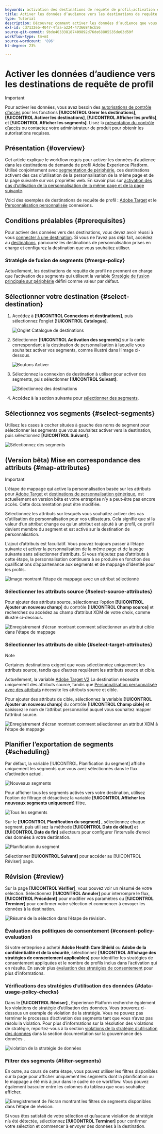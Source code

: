 ```yaml
---
keywords: activation des destinations de requête de profil;activation des données;destinations de requête de profil
title: Activer les données d’audience vers les destinations de requête de profil
type: Tutorial
description: Découvrez comment activer les données d’audience que vous avez dans Adobe Experience Platform en mappant les segments aux destinations de requête de profil.
exl-id: cd7132eb-4047-4faa-a224-47366846cb56
source-git-commit: 9bde403338187409892d76de68805535de03d59f
workflow-type: tm+mt
source-wordcount: '896'
ht-degree: 23%

---
```


# Activer les données d’audience vers les destinations de requête de profil

>[!IMPORTANT]
> 
>Pour activer les données, vous avez besoin des [autorisations de contrôle d’accès](/help/access-control/home.md#permissions) pour les fonctions **[!UICONTROL Gérer les destinations]**, **[!UICONTROL Activer les destinations]**, **[!UICONTROL Afficher les profils]**, et **[!UICONTROL Afficher les segments]**. Lisez la [présentation du contrôle d’accès](/help/access-control/ui/overview.md) ou contactez votre administrateur de produit pour obtenir les autorisations requises.

## Présentation {#overview}

Cet article explique le workflow requis pour activer les données d’audience dans les destinations de demande de profil Adobe Experience Platform. Utilisé conjointement avec [segmentation de périphérie](../../segmentation/ui/edge-segmentation.md), ces destinations activent des cas d’utilisation de la personnalisation de la même page et de la page suivante sur vos propriétés web. En savoir plus sur [activation des cas d’utilisation de la personnalisation de la même page et de la page suivante](/help/destinations/ui/configure-personalization-destinations.md).

Voici des exemples de destinations de requête de profil : [Adobe Target](../../destinations/catalog/personalization/adobe-target-connection.md) et le [Personnalisation personnalisée](../../destinations/catalog/personalization/custom-personalization.md) connexions.

## Conditions préalables {#prerequisites}

Pour activer des données vers des destinations, vous devez avoir réussi à vous [connecter à une destination](./connect-destination.md). Si vous ne l’avez pas déjà fait, accédez au [destinations](../catalog/overview.md), parcourez les destinations de personnalisation prises en charge et configurez la destination que vous souhaitez utiliser.

### Stratégie de fusion de segments {#merge-policy}

Actuellement, les destinations de requête de profil ne prennent en charge que l’activation des segments qui utilisent la variable [Stratégie de fusion principale sur périphérie](../../segmentation/ui/segment-builder.md#merge-policies) défini comme valeur par défaut.

## Sélectionner votre destination {#select-destination}

1. Accédez à **[!UICONTROL Connexions et destinations]**, puis sélectionnez l’onglet **[!UICONTROL Catalogue]**.

   ![Onglet Catalogue de destinations](../assets/ui/activate-segment-streaming-destinations/catalog-tab.png)

1. Sélectionner **[!UICONTROL Activation des segments]** sur la carte correspondant à la destination de personnalisation à laquelle vous souhaitez activer vos segments, comme illustré dans l’image ci-dessous.

   ![Boutons Activer](../assets/ui/activate-profile-request-destinations/activate-segments-button.png)

1. Sélectionnez la connexion de destination à utiliser pour activer des segments, puis sélectionner **[!UICONTROL Suivant]**.

   ![Sélectionnez des destinations](../assets/ui/activate-profile-request-destinations/select-destination.png)

1. Accédez à la section suivante pour [sélectionner des segments](#select-segments).

## Sélectionnez vos segments {#select-segments}

Utilisez les cases à cocher situées à gauche des noms de segment pour sélectionner les segments que vous souhaitez activer vers la destination, puis sélectionnez **[!UICONTROL Suivant]**.

![Sélectionnez des segments](../assets/ui/activate-profile-request-destinations/select-segments.png)

## (Version bêta) Mise en correspondance des attributs {#map-attributes}

>[!IMPORTANT]
>
>L’étape de mappage qui active la personnalisation basée sur les attributs pour [Adobe Target](/help/destinations/catalog/personalization/adobe-target-connection.md) et [destinations de personnalisation générique](/help/destinations/catalog/personalization/custom-personalization.md), est actuellement en version bêta et votre entreprise n’y a peut-être pas encore accès. Cette documentation peut être modifiée.

Sélectionnez les attributs sur lesquels vous souhaitez activer des cas d’utilisation de personnalisation pour vos utilisateurs. Cela signifie que si la valeur d’un attribut change ou qu’un attribut est ajouté à un profil, ce profil devient membre du segment et est activé sur la destination de personnalisation.

L’ajout d’attributs est facultatif. Vous pouvez toujours passer à l’étape suivante et activer la personnalisation de la même page et de la page suivante sans sélectionner d’attributs. Si vous n’ajoutez pas d’attributs à cette étape, la personnalisation continuera à se produire en fonction des qualifications d’appartenance aux segments et de mappage d’identité pour les profils.

![Image montrant l’étape de mappage avec un attribut sélectionné](../assets/ui/activate-profile-request-destinations/mapping-step.png)

### Sélectionner les attributs source {#select-source-attributes}

Pour ajouter des attributs source, sélectionnez l’option **[!UICONTROL Ajouter un nouveau champ]** du contrôle **[!UICONTROL Champ source]** et recherchez ou accédez au champ d’attribut XDM de votre choix, comme illustré ci-dessous.

![Enregistrement d’écran montrant comment sélectionner un attribut cible dans l’étape de mappage](../assets/ui/activate-profile-request-destinations/mapping-step-select-attribute.gif)

### Sélectionner les attributs de cible {#select-target-attributes}

>[!NOTE]
>
>Certaines destinations exigent que vous sélectionniez uniquement les attributs source, tandis que d’autres requièrent les attributs source et cible.
>
>Actuellement, la variable [Adobe Target V2](../catalog/personalization/adobe-target-connection.md) La destination nécessite uniquement des attributs source, tandis que [Personnalisation personnalisée avec des attributs](../catalog/personalization/custom-personalization.md) nécessite les attributs source et cible.

Pour ajouter des attributs de cible, sélectionnez la variable **[!UICONTROL Ajouter un nouveau champ]** du contrôle **[!UICONTROL Champ cible]** et saisissez le nom de l’attribut personnalisé auquel vous souhaitez mapper l’attribut source.

![Enregistrement d’écran montrant comment sélectionner un attribut XDM à l’étape de mappage](../assets/ui/activate-profile-request-destinations/mapping-step-select-target-attribute.gif)

## Planifier l’exportation de segments {#scheduling}

Par défaut, la variable [!UICONTROL Planification du segment] affiche uniquement les segments que vous avez sélectionnés dans le flux d’activation actuel.

![Nouveaux segments](../assets/ui/activate-profile-request-destinations/new-segments.png)

Pour afficher tous les segments activés vers votre destination, utilisez l’option de filtrage et désactivez la variable **[!UICONTROL Afficher les nouveaux segments uniquement]** filtre.

![Tous les segments](../assets/ui/activate-profile-request-destinations/all-segments.png)

Sur le **[!UICONTROL Planification du segment]** , sélectionnez chaque segment, puis utilisez la méthode **[!UICONTROL Date de début]** et **[!UICONTROL Date de fin]** sélecteurs pour configurer l’intervalle d’envoi des données à votre destination.

![Planification du segment](../assets/ui/activate-profile-request-destinations/segment-schedule.png)

Sélectionner **[!UICONTROL Suivant]** pour accéder au [!UICONTROL Réviser] page.

## Révision {#review}

Sur la page **[!UICONTROL Vérifier]**, vous pouvez voir un résumé de votre sélection. Sélectionnez **[!UICONTROL Annuler]** pour interrompre le flux, **[!UICONTROL Précédent]** pour modifier vos paramètres ou **[!UICONTROL Terminer]** pour confirmer votre sélection et commencer à envoyer les données à la destination.

![Résumé de la sélection dans l’étape de révision.](../assets/ui/activate-profile-request-destinations/review.png)

### Évaluation des politiques de consentement {#consent-policy-evaluation}

Si votre entreprise a acheté **Adobe Health Care Shield** ou **Adobe de la confidentialité et de la sécurité**, sélectionnez **[!UICONTROL Affichage des stratégies de consentement applicables]** pour identifier les stratégies de consentement appliquées et le nombre de profils inclus dans l’activation qui en résulte. En savoir plus [évaluation des stratégies de consentement](/help/data-governance/enforcement/auto-enforcement.md#consent-policy-evaluation) pour plus d’informations.

### Vérifications des stratégies d’utilisation des données {#data-usage-policy-checks}

Dans le **[!UICONTROL Réviser]** , Experience Platform recherche également les violations de stratégie d’utilisation des données. Vous trouverez ci-dessous un exemple de violation de la stratégie. Vous ne pouvez pas terminer le processus d’activation des segments tant que vous n’avez pas résolu la violation. Pour plus d’informations sur la résolution des violations de stratégie, reportez-vous à la section [violations de la stratégie d’utilisation des données](/help/data-governance/enforcement/auto-enforcement.md#data-usage-violation) dans la section documentation sur la gouvernance des données .

![violation de la stratégie de données](../assets/common/data-policy-violation.png)

### Filtrer des segments {#filter-segments}

En outre, au cours de cette étape, vous pouvez utiliser les filtres disponibles sur la page pour afficher uniquement les segments dont la planification ou le mappage a été mis à jour dans le cadre de ce workflow. Vous pouvez également basculer entre les colonnes du tableau que vous souhaitez afficher.

![Enregistrement de l’écran montrant les filtres de segments disponibles dans l’étape de révision.](/help/destinations/assets/ui/activate-profile-request-destinations/filter-segments-review-step.gif)

Si vous êtes satisfait de votre sélection et qu’aucune violation de stratégie n’a été détectée, sélectionnez **[!UICONTROL Terminer]** pour confirmer votre sélection et commencer à envoyer des données à la destination.

<!--

Commenting out this part since destination monitoring is not available currently for the Adobe Target and Custom Personalization destinations.

## Verify segment activation {#verify}

Check the [destination monitoring documentation](../../dataflows/ui/monitor-destinations.md) for detailed information on how to monitor the flow of data to your destinations.

-->